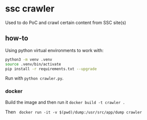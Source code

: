 # ssc crawler

Used to do PoC and crawl certain content from SSC site(s)

## how-to

Using python virtual environments to work with:

```bash
python3 -m venv .venv
source .venv/bin/activate
pip install -r requirements.txt --upgrade
```

Run with `python crawler.py`. 

### docker

Build the image and then run it `docker build -t crawler .`

Then ` docker run -it -v $(pwd)/dump:/usr/src/app/dump crawler` 